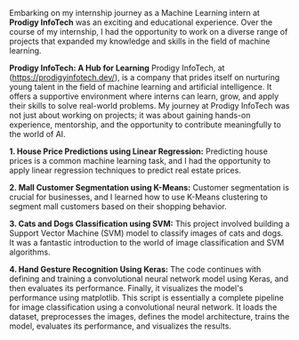 Embarking on my internship journey as a Machine Learning intern at **Prodigy InfoTech** was an exciting and educational experience. Over the course of my internship, I had the opportunity to work on a diverse range of projects that expanded my knowledge and skills in the field of machine learning.

**Prodigy InfoTech: A Hub for Learning**
Prodigy InfoTech, at (https://prodigyinfotech.dev/), is a company that prides itself on nurturing young talent in the field of machine learning and artificial intelligence. It offers a supportive environment where interns can learn, grow, and apply their skills to solve real-world problems. My journey at Prodigy InfoTech was not just about working on projects; it was about gaining hands-on experience, mentorship, and the opportunity to contribute meaningfully to the world of AI.



**1. House Price Predictions using Linear Regression:**
Predicting house prices is a common machine learning task, and I had the opportunity to apply linear regression techniques to predict real estate prices.

**2. Mall Customer Segmentation using K-Means:**
Customer segmentation is crucial for businesses, and I learned how to use K-Means clustering to segment mall customers based on their shopping behavior.

**3. Cats and Dogs Classification using SVM:**
This project involved building a Support Vector Machine (SVM) model to classify images of cats and dogs. It was a fantastic introduction to the world of image classification and SVM algorithms.

**4. Hand Gesture Recognition Using Keras:**
The code continues with defining and training a convolutional neural network model using Keras, and then evaluates its performance. Finally, it visualizes the model's performance using matplotlib.
This script is essentially a complete pipeline for image classification using a convolutional neural network. It loads the dataset, preprocesses the images, defines the model architecture, trains the model, evaluates its performance, and visualizes the results.
